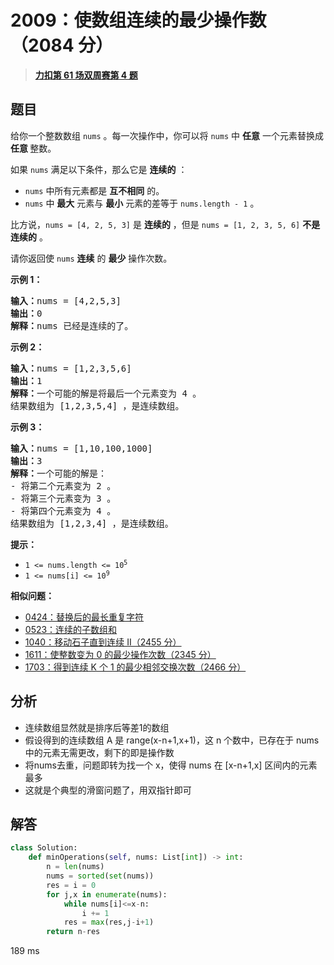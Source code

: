 # 2009：使数组连续的最少操作数（2084 分）


> <u>**[力扣第 61 场双周赛第 4 题](https://leetcode.cn/problems/minimum-number-of-operations-to-make-array-continuous/)**</u>

## 题目

<p>给你一个整数数组 <code>nums</code> 。每一次操作中，你可以将 <code>nums</code> 中 <strong>任意</strong> 一个元素替换成 <strong>任意 </strong>整数。</p>

<p>如果 <code>nums</code> 满足以下条件，那么它是 <strong>连续的</strong> ：</p>

<ul>
<li><code>nums</code> 中所有元素都是 <b>互不相同</b> 的。</li>
<li><code>nums</code> 中 <strong>最大</strong> 元素与 <strong>最小</strong> 元素的差等于 <code>nums.length - 1</code> 。</li>
</ul>

<p>比方说，<code>nums = [4, 2, 5, 3]</code> 是 <strong>连续的</strong> ，但是 <code>nums = [1, 2, 3, 5, 6]</code> <strong>不是连续的</strong> 。</p>

<p>请你返回使 <code>nums</code> <strong>连续</strong> 的 <strong>最少</strong> 操作次数。</p>



<p><strong>示例 1：</strong></p>

<pre><b>输入：</b>nums = [4,2,5,3]
<b>输出：</b>0
<b>解释：</b>nums 已经是连续的了。
</pre>

<p><strong>示例 2：</strong></p>

<pre><b>输入：</b>nums = [1,2,3,5,6]
<b>输出：</b>1
<b>解释：</b>一个可能的解是将最后一个元素变为 4 。
结果数组为 [1,2,3,5,4] ，是连续数组。
</pre>

<p><strong>示例 3：</strong></p>

<pre><b>输入：</b>nums = [1,10,100,1000]
<b>输出：</b>3
<b>解释：</b>一个可能的解是：
- 将第二个元素变为 2 。
- 将第三个元素变为 3 。
- 将第四个元素变为 4 。
结果数组为 [1,2,3,4] ，是连续数组。
</pre>



<p><strong>提示：</strong></p>

<ul>
<li><code>1 &lt;= nums.length &lt;= 10<sup>5</sup></code></li>
<li><code>1 &lt;= nums[i] &lt;= 10<sup>9</sup></code></li>
</ul>


**相似问题：**
- [0424：替换后的最长重复字符](/leetcode/0424)
- [0523：连续的子数组和](/leetcode/0523)
- [1040：移动石子直到连续 II（2455 分）](/leetcode/1040)
- [1611：使整数变为 0 的最少操作次数（2345 分）](/leetcode/1611)
- [1703：得到连续 K 个 1 的最少相邻交换次数（2466 分）](/leetcode/1703)


## 分析

- 连续数组显然就是排序后等差1的数组
- 假设得到的连续数组 A 是 range(x-n+1,x+1)，这 n 个数中，已存在于 nums 中的元素无需更改，剩下的即是操作数
- 将nums去重，问题即转为找一个 x，使得 nums 在 [x-n+1,x] 区间内的元素最多
- 这就是个典型的滑窗问题了，用双指针即可

## 解答

```python
class Solution:
    def minOperations(self, nums: List[int]) -> int:
        n = len(nums)
        nums = sorted(set(nums))
        res = i = 0
        for j,x in enumerate(nums):
            while nums[i]<=x-n:
                i += 1
            res = max(res,j-i+1)
        return n-res
```
189 ms

